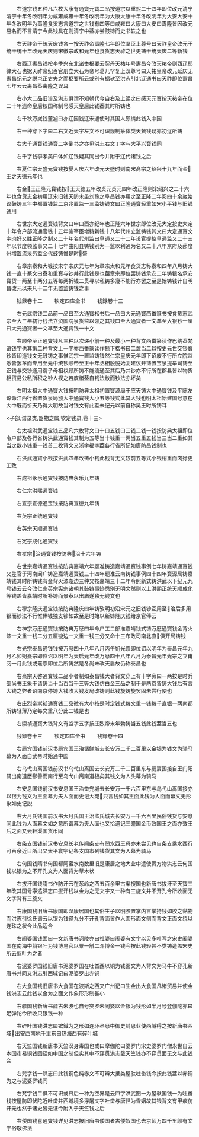 <!-- { "loadSidebar": true } -->
　　右道宗钱五种凡六枚大康有通寳元寳二品按道宗以重煕二十四年即位改元清宁清宁十年冬改明年为咸雍咸雍十年冬改明年为大康大康十年冬改明年为大安大安十年冬改明年为夀隆食货志言道宗之世钱有四等曰咸雍曰大康曰大安曰夀隆皆因改元易名而不言清宁今此钱具在则清宁中葢亦尝鼓铸而史书轶之也

















　　右天祚帝干统天庆钱各一按天祚帝夀隆七年即位羣臣上尊号曰天祚皇帝改元干统干统十年改元天庆则宋徽宗政和元年也食货志天祚之世更铸干统天庆二等新钱












　　右西辽夀昌钱按李季兴东北诸畨枢要云契丹天祐年号夀昌今攷天祐帝则西辽耶律大石也据天祚帝纪百官册立大石为帝号葛儿罕复上汉尊号曰天祐皇帝改元延庆无夀昌纪元之説岂正史失之而枢要所云或别有据欤至洪志引北辽通书曰天祚即位夀昌七年云云夀昌葢夀隆之误耳










　　右小大二品旧谱及洪志俱谓不知朝代今自右及上读之曰感天元寳按天祐帝在位二十年遗命皇后权国称制号感天皇后此钱葢其时所铸也













　　右千秋万嵗钱董逌曰亦辽国钱辽宋通使时其国人颇擕此钱入中国














　　右一种穿下字曰二右文近天字左文不可识规制篆体类天賛钱疑亦初辽所铸














　　右大千通寳钱通寳二字倒书之亦见洪志右文丁字与大平兴寳钱同














　　右千字钱李孝美曰体如辽钱疑其同出今并附于辽代诸钱之后














　　右夏仁宗天盛元寳钱按夏人庆六年改元天盛时则南宋髙宗之绍兴十九年而金王之天徳元年也














　　右金王正隆元寳钱按王天徳五年改贞元贞元四年改正隆则宋绍兴之二十六年也食货志金初用辽宋旧钱天防末虽刘豫之阜昌钱亦用之至正隆二年阅四十余嵗始议鼓铸三年中都置钱监二京兆置监一三监铸钱文曰正隆通寳轻重如宋小平钱与旧钱通用










　　右世宗大定通寳钱背文曰申曰酉亦纪年也正隆六年世宗即位改元大定按史大定十年令户部流通官钱十五年谕宰臣増铸新钱十八年代州立监铸钱其文曰大定通寳文字肉好又胜正隆之制又二十年名代州监曰阜通又二十二年设官提控阜通监又二十三年以节度领监事又二十七年曲阳县铸钱别为一监以利通为名又二十八年京府及莭度州増置流泉务葢金代鼓铸惟是时盛








　　右章宗泰和大钱按宋宁宗庆元七年为章宗太和元年食货志称泰和四年八月铸大钱一直十篆文曰泰和重寳与钞并行此钱是也葢章宗即位罢铸钱承安二年铸银名承安寳货一两至十两分五等毎两折钱二贯寻以私铸多寖不能行亦罢之至是始铸钱计自明昌改元以来凡十二年无置监铸钱之事

　　钱録卷十二
　　钦定四库全书
　　钱録卷十三






　　右元武宗钱二品前一品曰至大通寳楷书后一品曰大元通寳西畨篆书按食货志武宗至大三年初行钱法立资国院泉货监以领之其钱曰至大通寳者一文凖至大银钞一厘曰大元通寳者一文凖至大通寳钱一十文











　　右顺帝至正通寳钱凡三种以次递小前一种及最小一种背文西畨篆读作巴纳葢梵语钱字也其第二种背文上一字亦西畨篆读作额下楷书曰二葢当二耳按史元世交钞寳钞皆印造钱文无鼓铸之事惟武宗一置监铸钱然仁宗皇庆元年即下诏废不行所立院监悉皆罢革而专用至元中统钞顺帝至正十年丞相脱脱始复建议开铸置宝泉提举司铸至正钱与交钞通用谓子母相权顾所铸不能流通至其后乃并钞亦不行所在郡县皆以物货相贸易公私所积之钞人视之若废楮葢自钱法敝而钞法亦坏矣






















　　右明太祖大中通寳大钱按明防典太祖初置寳源局于应天铸大中通寳钱及平陈友谅命江西行省置货泉局颁大中通寳钱大小五等钱式此其大钱也明太祖始建国号意在大中既而祈天乃得大明故当时钱文有此葢未纪元以前自称吴王时所铸耳



<子部,谱录类,器物之属,钦定钱录,卷十三>








　　右太祖洪武通宝钱五品凡六枚背文曰十曰五钱曰三钱二钱一钱按防典太祖即位令户部及各行省铸洪武通寳钱其制为五等当十钱重一两当五重五钱当三当二重如其当之数小钱重一钱首二枚背文又浙字福字葢各行省所记如唐防昌钱制也











　　右洪武通寳小钱按洪武四年改铸小钱此钱背无文较前五等式小钱稍重而肉好更工致














　　右成祖永乐通寳钱按防典永乐九年铸















　　右仁宗洪熙通寳钱















　　右宣宗宣徳通宝钱按防典宣徳九年铸















　　右英宗正统通寳钱















　　右英宗天顺通寳钱















　　右宪宗成化通寳钱















　　右孝宗治通寳钱按防典治十六年铸















　　右世宗嘉靖通寳钱按防典嘉靖六年题准铸造嘉靖通寳钱事例七年铸嘉靖通寳钱又差官于河南闽广铸造嘉靖通寳钱三十四年题准云南铸钱事例四十四年寳源局铸嘉靖钱其时所铸钱有金背火漆璇边三种又按嘉靖三十二年令照新式铸洪武以下纪元九号钱云云今攷仁宗英宗宪宗诸朝其鼓铸事迹悉别无明文然则以上洪熙正统天顺成化等钱盖皆嘉靖时所补铸而景泰以出庙遂独无钱文也








　　右穆宗隆庆通宝钱按防典隆庆四年铸攷明初沿宋元之旧钱钞互用至治后多用银而钞法不行惟俸钱独支钞如故至是时始以新铸隆庆钱给京官俸云












　　右神宗万厯通寳钱按防典万厯四年命户工二部准嘉靖钱式铸万厯通寳钱金背火漆一文重一钱二分五厘镟边一文重一钱三分又命十三布政司南北直俱开局铸钱












　　右光宗泰昌通钱钱按万厯四十八年八月丙午朔光宗即位诏以明年为泰昌元年九月乙卯朔熹宗即位诏以明年为天启元年改万厯四十八年八月为泰昌元年光宗之立甫阅一月此钱或熹宗即位后所铸然是冬尚未改天启故仍称泰昌也











　　右熹宗天啓通寳钱二品小者制如泰昌钱大者背文穿上有十字旁曰一两按是时兵部尚书王象干请铸当十当百当千三等大钱仿白金三品之制于是两京皆铸大钱后有言大钱之弊者诏南京停铸大钱收大钱发局改铸则此钱旋铸旋罢固未尝行使也











　　右庄烈帝崇祯通寳钱二品微有大小按是时定钱式每文重一钱每千直银一两南都所铸轻薄乃定每文重八分此二钱是也













　　右崇祯通寳大钱背文有监字五字按庄烈帝末年勅铸当五钱此钱葢当五也





　　钱録卷十三
　　钦定四库全书
　　钱録卷十四






　　右罽宾国钱前汉书罽宾国王治循鲜城去长安万二千二百里以金银为钱文为骑马幕为人面自武帝时始通中国













　　右乌弋山离国钱前汉书乌弋山离国去长安万二千二百里东与罽賔国接自玊门阳闗出南道厯鄯善而南行至乌弋山离南道极矣其钱文为人头幕为骑马













　　右安息国钱前汉书安息国王治畨兠城去长安万一千六百里东与乌弋山离国接亦以银为钱文为王面幕为夫人面而史记大宛只言钱如其王面此钱为人面而幕文无形象如史记説












　　右大月氏钱国前汉书大月氏国王治监氏城去长安万一千六百里民俗钱货与安息同此钱为人靣幕文如之意所谓幕为夫人面也又拾遗记三瞳国金币效国王之面亦效王后之面又云轩渠国货币同












　　右条支国钱前汉书安息长老传闻条支有弱水西王母亦未尝见也自条支乘水西行可百余近日所出又太平寰宇记条支国市列钱货其文为人幕为骑马













　　右何国钱隋书何国都阿蜜水南数里旧是康居之地大业中遣使贡方物洪志云何国钱以银为之不开孔文为人面背为草木状













　　右拔汗国钱隋书作防汗云在葱岭之西五百余里古渠捜国也新唐书拔汗至天寳三年改其国号寜逺洪志曰拔汗钱以金为之无文字又一种有三旋文并不开孔今所收面无文字背有三旋文












　　右康国钱旧唐书康国即汉康居国也其俗生子以明胶置掌内言掌持钱如胶之黏物而洪志引徐氏谱云以银为钱径九分不开孔背面皆作人面形面文侧而背文正面文绕以连珠之状今此品适合












　　右阇婆国钱面曰一文新唐书诃陵亦曰社婆曰阇婆有文字以贝多叶写之宋史阇婆国在南海中翦银叶为钱博易官以粟一斛二斗博金一钱今按此钱轻甚不类铸造盖宋史所云翦叶为之者












　　右泥婆罗国钱旧唐书泥婆罗国在吐畨西以铜为钱面文为人背文为马牛不穿孔新唐书并同又洪志引西域记曰泥婆罗出赤铜













　　右大食国钱旧唐书大食国在波斯之西又广州记曰生金出大食国凡诸贸易并使金钱洪志云此钱以金为之面文作象形形制甚小













　　右骠国钱新唐书骠古朱波也自号突罗朱阇婆以金银为钱形如半月号登伽陀亦曰足弹陀今所收只银钱一种













　　右碎叶国钱洪志曰镔鐡为之形如连环圣厯中御史封思业使西域得之按新唐书西域出安西南地千里东曰热海西有碎叶城













　　右天竺国钱新唐书天竺汉身毒国也或曰摩伽陀曰婆罗门宋史婆罗门僧永世自云本国市易铜钱圆径如中国之制但实其中不穿贯洪志载天竺钱亦不穿贯面无文与此钱合












　　右梵字钱一洪志曰此钱铜色纯赤文不可辨大抵类屋驮吐畨钱今按此钱葢以赤铜为之与泥婆罗钱同














　　右梵字钱二俱不可识或曰后一种为空界是云四字洪武图一为屋驮国钱一为吐畨钱按屋防即伏陀近吐畨并西域境多浮屠文字吐畨与唐世为昏姻故其钱背文有甲痕仿开元也然于诸史皆无证今附入于天竺钱之后











　　右倭国钱喜通寳钱详见洪志按旧唐书倭国者古倭奴国也去京师万四千里颇有文字俗敬佛法






